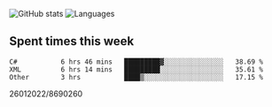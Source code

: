 ![GitHub stats](https://github-readme-stats.vercel.app/api?username=emipa606&theme=github_dark&show_icons=true) 
![Languages](https://github-readme-stats.vercel.app/api/top-langs/?username=emipa606&theme=github_dark&layout=compact)

## Spent times this week
<!--START_SECTION:waka-->

```text
C#           6 hrs 46 mins   █████████▓░░░░░░░░░░░░░░░   38.69 %
XML          6 hrs 14 mins   █████████░░░░░░░░░░░░░░░░   35.61 %
Other        3 hrs           ████▒░░░░░░░░░░░░░░░░░░░░   17.15 %
```

<!--END_SECTION:waka-->


26012022/8690260
